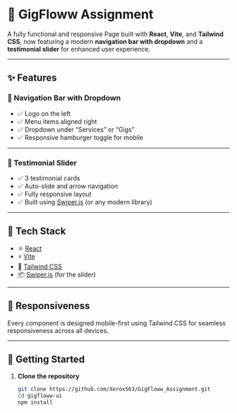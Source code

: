 # 🚀 GigFloww Assignment

A fully functional and responsive Page built with **React**, **Vite**, and **Tailwind CSS**, now featuring a modern **navigation bar with dropdown** and a **testimonial slider** for enhanced user experience.

---

## ✨ Features

### 🧭 Navigation Bar with Dropdown

- ✅ Logo on the left
- ✅ Menu items aligned right
- ✅ Dropdown under “Services” or “Gigs”
- ✅ Responsive hamburger toggle for mobile

---

### 💬 Testimonial Slider

- ✅ 3 testimonial cards
- ✅ Auto-slide and arrow navigation
- ✅ Fully responsive layout
- ✅ Built using [Swiper.js](https://swiperjs.com) (or any modern library)

---

## 🧰 Tech Stack

- ⚛️ [React](https://reactjs.org/)
- ⚡ [Vite](https://vitejs.dev/)
- 🎨 [Tailwind CSS](https://tailwindcss.com/)
- 📦 [Swiper.js](https://swiperjs.com/) (for the slider)

---

## 📱 Responsiveness

Every component is designed mobile-first using Tailwind CSS for seamless responsiveness across all devices.

---

## 🚀 Getting Started

1. **Clone the repository**
   ```bash
   git clone https://github.com/Xerox563/GigFloww_Assignment.git
   cd gigfloww-ui
   npm install
   ```
